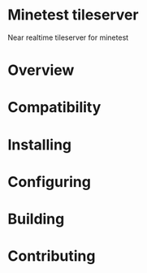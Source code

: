 Minetest tileserver
=======

Near realtime tileserver for minetest

# Overview

# Compatibility

# Installing

# Configuring

# Building

# Contributing
